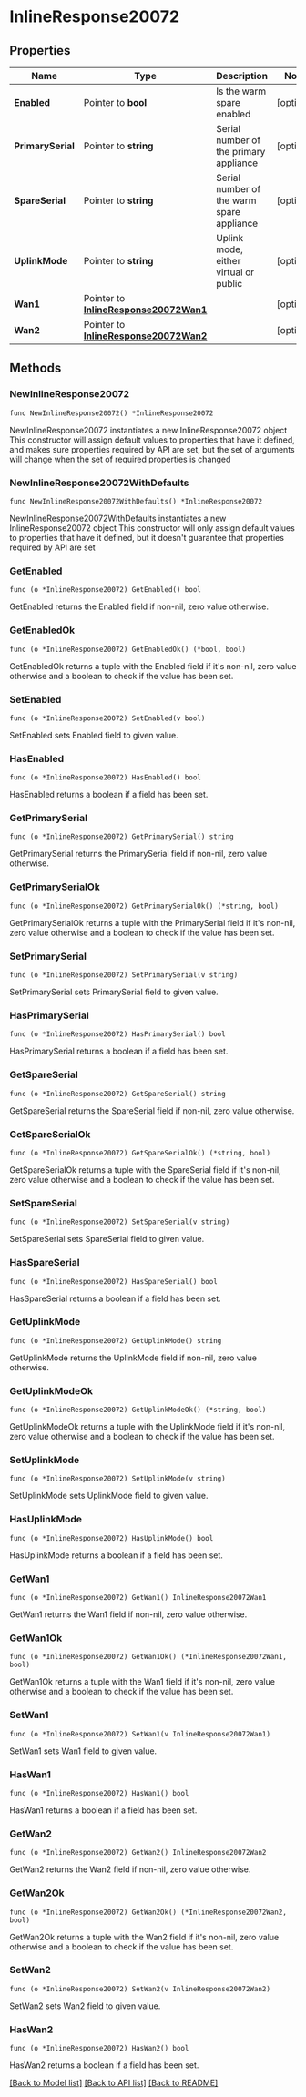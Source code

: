 # InlineResponse20072

## Properties

Name | Type | Description | Notes
------------ | ------------- | ------------- | -------------
**Enabled** | Pointer to **bool** | Is the warm spare enabled | [optional] 
**PrimarySerial** | Pointer to **string** | Serial number of the primary appliance | [optional] 
**SpareSerial** | Pointer to **string** | Serial number of the warm spare appliance | [optional] 
**UplinkMode** | Pointer to **string** | Uplink mode, either virtual or public | [optional] 
**Wan1** | Pointer to [**InlineResponse20072Wan1**](InlineResponse20072Wan1.md) |  | [optional] 
**Wan2** | Pointer to [**InlineResponse20072Wan2**](InlineResponse20072Wan2.md) |  | [optional] 

## Methods

### NewInlineResponse20072

`func NewInlineResponse20072() *InlineResponse20072`

NewInlineResponse20072 instantiates a new InlineResponse20072 object
This constructor will assign default values to properties that have it defined,
and makes sure properties required by API are set, but the set of arguments
will change when the set of required properties is changed

### NewInlineResponse20072WithDefaults

`func NewInlineResponse20072WithDefaults() *InlineResponse20072`

NewInlineResponse20072WithDefaults instantiates a new InlineResponse20072 object
This constructor will only assign default values to properties that have it defined,
but it doesn't guarantee that properties required by API are set

### GetEnabled

`func (o *InlineResponse20072) GetEnabled() bool`

GetEnabled returns the Enabled field if non-nil, zero value otherwise.

### GetEnabledOk

`func (o *InlineResponse20072) GetEnabledOk() (*bool, bool)`

GetEnabledOk returns a tuple with the Enabled field if it's non-nil, zero value otherwise
and a boolean to check if the value has been set.

### SetEnabled

`func (o *InlineResponse20072) SetEnabled(v bool)`

SetEnabled sets Enabled field to given value.

### HasEnabled

`func (o *InlineResponse20072) HasEnabled() bool`

HasEnabled returns a boolean if a field has been set.

### GetPrimarySerial

`func (o *InlineResponse20072) GetPrimarySerial() string`

GetPrimarySerial returns the PrimarySerial field if non-nil, zero value otherwise.

### GetPrimarySerialOk

`func (o *InlineResponse20072) GetPrimarySerialOk() (*string, bool)`

GetPrimarySerialOk returns a tuple with the PrimarySerial field if it's non-nil, zero value otherwise
and a boolean to check if the value has been set.

### SetPrimarySerial

`func (o *InlineResponse20072) SetPrimarySerial(v string)`

SetPrimarySerial sets PrimarySerial field to given value.

### HasPrimarySerial

`func (o *InlineResponse20072) HasPrimarySerial() bool`

HasPrimarySerial returns a boolean if a field has been set.

### GetSpareSerial

`func (o *InlineResponse20072) GetSpareSerial() string`

GetSpareSerial returns the SpareSerial field if non-nil, zero value otherwise.

### GetSpareSerialOk

`func (o *InlineResponse20072) GetSpareSerialOk() (*string, bool)`

GetSpareSerialOk returns a tuple with the SpareSerial field if it's non-nil, zero value otherwise
and a boolean to check if the value has been set.

### SetSpareSerial

`func (o *InlineResponse20072) SetSpareSerial(v string)`

SetSpareSerial sets SpareSerial field to given value.

### HasSpareSerial

`func (o *InlineResponse20072) HasSpareSerial() bool`

HasSpareSerial returns a boolean if a field has been set.

### GetUplinkMode

`func (o *InlineResponse20072) GetUplinkMode() string`

GetUplinkMode returns the UplinkMode field if non-nil, zero value otherwise.

### GetUplinkModeOk

`func (o *InlineResponse20072) GetUplinkModeOk() (*string, bool)`

GetUplinkModeOk returns a tuple with the UplinkMode field if it's non-nil, zero value otherwise
and a boolean to check if the value has been set.

### SetUplinkMode

`func (o *InlineResponse20072) SetUplinkMode(v string)`

SetUplinkMode sets UplinkMode field to given value.

### HasUplinkMode

`func (o *InlineResponse20072) HasUplinkMode() bool`

HasUplinkMode returns a boolean if a field has been set.

### GetWan1

`func (o *InlineResponse20072) GetWan1() InlineResponse20072Wan1`

GetWan1 returns the Wan1 field if non-nil, zero value otherwise.

### GetWan1Ok

`func (o *InlineResponse20072) GetWan1Ok() (*InlineResponse20072Wan1, bool)`

GetWan1Ok returns a tuple with the Wan1 field if it's non-nil, zero value otherwise
and a boolean to check if the value has been set.

### SetWan1

`func (o *InlineResponse20072) SetWan1(v InlineResponse20072Wan1)`

SetWan1 sets Wan1 field to given value.

### HasWan1

`func (o *InlineResponse20072) HasWan1() bool`

HasWan1 returns a boolean if a field has been set.

### GetWan2

`func (o *InlineResponse20072) GetWan2() InlineResponse20072Wan2`

GetWan2 returns the Wan2 field if non-nil, zero value otherwise.

### GetWan2Ok

`func (o *InlineResponse20072) GetWan2Ok() (*InlineResponse20072Wan2, bool)`

GetWan2Ok returns a tuple with the Wan2 field if it's non-nil, zero value otherwise
and a boolean to check if the value has been set.

### SetWan2

`func (o *InlineResponse20072) SetWan2(v InlineResponse20072Wan2)`

SetWan2 sets Wan2 field to given value.

### HasWan2

`func (o *InlineResponse20072) HasWan2() bool`

HasWan2 returns a boolean if a field has been set.


[[Back to Model list]](../README.md#documentation-for-models) [[Back to API list]](../README.md#documentation-for-api-endpoints) [[Back to README]](../README.md)


